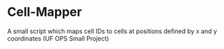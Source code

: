 # Cell-Mapper
A small script which maps cell IDs to cells at positions defined by x and y coordinates (UF OPS Small Project)

